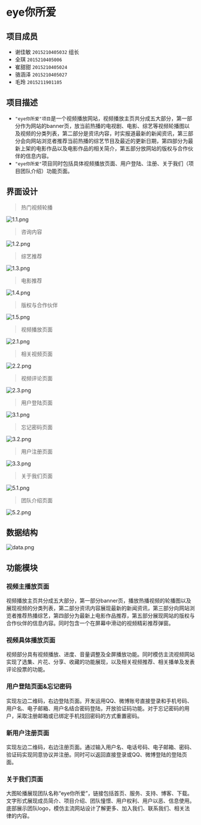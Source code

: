 eye你所爱
=========
项目成员
--------
* 谢佳敏 `2015210405032` 组长
* 全琪 `2015210405006`
* 崔甜甜 `2015210405024`
* 骆涵泽 `2015210405027`
* 毛玲  `2015211901105`

项目描述
--------
 * `"eye你所爱"项目`是一个视频播放网站，视频播放主页共分成五大部分，第一部分作为网站的banner页，放当前热播的电视剧、电影、综艺等视频轮播图以及视频的分类列表，第二部分是资讯内容，时实报道最新的新闻资讯，第三部分会向网站浏览者推荐当前热播的综艺节目及最近的更新日期，第四部分为最新上架的电影作品以及电影作品的相关简介，第五部分放网站的版权与合作伙伴的信息内容。
 * `"eye你所爱"`项目同时包括具体视频播放页面、用户登陆、注册、关于我们（项目团队介绍）功能页面。


界面设计
--------

>热门视频轮播

![1.1.png](/img/md/1.1.png "1.1.png")

>咨询内容

![1.2.png](/img/md/1.2.png "1.2.png")

>综艺推荐

![1.3.png](/img/md/1.3.png "1.3.png")

>电影推荐

![1.4.png](/img/md/1.4.png "1.4.png")

>版权与合作伙伴

![1.5.png](/img/md/1.5.png "1.5.png")

>视频播放页面

![2.1.png](/img/md/2.1.png "2.1.png")

>相关视频页面

![2.2.png](/img/md/2.2.png "2.2.png")

>视频评论页面

![2.3.png](/img/md/2.3.png "2.3.png")

>用户登陆页面

![3.1.png](/img/md/3.1.png "3.1.png")

>忘记密码页面

![3.2.png](/img/md/3.2.png "3.2.png")

>用户注册页面

![3.3.png](/img/md/3.3.png "3.3.png")

>关于我们页面

![5.1.png](/img/md/5.1.png "5.1.png")

>团队介绍页面

![5.2.png](/img/md/5.2.png "5.2.png")

数据结构
--------

![data.png](/img/md/data.png "data.png")

功能模块
--------

### 视频主播放页面
视频播放主页共分成五大部分，第一部分banner页，播放热播视频的轮播图以及展现视频的分类列表，第二部分资讯内容展现最新的新闻资讯，第三部分向网站浏览者推荐热播综艺，第四部分为最新上电影作品推荐，第五部分展现网站的版权与合作伙伴的信息内容。同时包含一个在屏幕中滑动的视频精彩推荐弹窗。

### 视频具体播放页面
视频部分具有视频播放、进度、音量调整及全屏播放功能。同时模仿主流视频网站实现了选集、片花、分享、收藏的功能展现，以及相关视频推荐、相关播单及发表评论投票的功能。

### 用户登陆页面&忘记密码
实现左边二维码，右边登陆页面。开发运用QQ、微博账号直接登录和手机号码、用户名、电子邮箱、用户名结合密码登陆，开放验证码功能。对于忘记密码的用户，采取注册邮箱或已绑定手机找回密码的方式重置密码。

### 新用户注册页面
实现左边二维码，右边注册页面。通过输入用户名、电话号码、电子邮箱、密码、验证码实现同意协议并注册。同时可以返回直接登录或QQ、微博登陆的登陆页面。

### 关于我们页面
大图轮播展现团队名称“eye你所爱”，链接包括首页、服务、支持、博客、下载。文字形式展现成员简介、项目介绍、团队憧憬、用户权利、用户以恶、信息使用。底部展示团队logo，模仿主流网站设计了解更多、加入我们、联系我们、相关法律的内容。